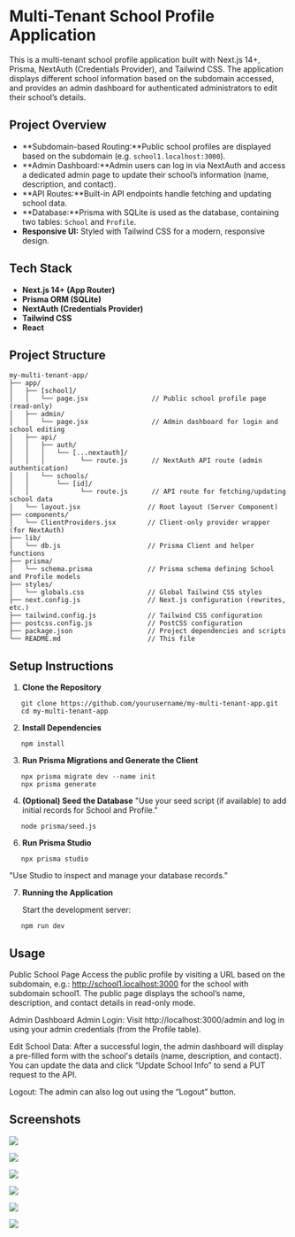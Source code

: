 # Multi-Tenant School Profile Application

This is a multi-tenant school profile application built with Next.js 14+, Prisma, NextAuth (Credentials Provider), and Tailwind CSS. The application displays different school information based on the subdomain accessed, and provides an admin dashboard for authenticated administrators to edit their school’s details.

## Project Overview

- **Subdomain-based Routing:**Public school profiles are displayed based on the subdomain (e.g. `school1.localhost:3000`).
- **Admin Dashboard:**Admin users can log in via NextAuth and access a dedicated admin page to update their school’s information (name, description, and contact).
- **API Routes:**Built-in API endpoints handle fetching and updating school data.
- **Database:**Prisma with SQLite is used as the database, containing two tables: `School` and `Profile`.
- **Responsive UI:**
  Styled with Tailwind CSS for a modern, responsive design.

## Tech Stack

- **Next.js 14+ (App Router)**
- **Prisma ORM (SQLite)**
- **NextAuth (Credentials Provider)**
- **Tailwind CSS**
- **React**

## Project Structure

```
my-multi-tenant-app/
├── app/
│   ├── [school]/
│   │   └── page.jsx                // Public school profile page (read-only)
│   ├── admin/
│   │   └── page.jsx                // Admin dashboard for login and school editing
│   ├── api/
│   │   ├── auth/
│   │   │   └── [...nextauth]/
│   │   │         └── route.js      // NextAuth API route (admin authentication)
│   │   └── schools/
│   │       └── [id]/
│   │             └── route.js      // API route for fetching/updating school data
│   └── layout.jsx                 // Root layout (Server Component)
├── components/
│   └── ClientProviders.jsx        // Client-only provider wrapper (for NextAuth)
├── lib/
│   └── db.js                      // Prisma Client and helper functions
├── prisma/
│   └── schema.prisma              // Prisma schema defining School and Profile models
├── styles/
│   └── globals.css                // Global Tailwind CSS styles
├── next.config.js                 // Next.js configuration (rewrites, etc.)
├── tailwind.config.js             // Tailwind CSS configuration
├── postcss.config.js              // PostCSS configuration
├── package.json                   // Project dependencies and scripts
└── README.md                      // This file
```

## Setup Instructions

1. **Clone the Repository**

```
   git clone https://github.com/yourusername/my-multi-tenant-app.git
   cd my-multi-tenant-app
```

2. **Install Dependencies**

```
   npm install
```

3. **Run Prisma Migrations and Generate the Client**

```
   npx prisma migrate dev --name init
   npx prisma generate
```

4. **(Optional) Seed the Database**
   "Use your seed script (if available) to add initial records for School and Profile."

```
   node prisma/seed.js
```

6. **Run Prisma Studio**

```
   npx prisma studio
```

   "Use Studio to inspect and manage your database records."

7. **Running the Application**

   Start the development server:

```
   npm run dev
```

## Usage

Public School Page
Access the public profile by visiting a URL based on the subdomain,
e.g.: http://school1.localhost:3000 for the school with subdomain school1.
The public page displays the school’s name, description, and contact details in read-only mode.

Admin Dashboard
Admin Login:
Visit http://localhost:3000/admin and log in using your admin credentials (from the Profile table).

Edit School Data:
After a successful login, the admin dashboard will display a pre-filled form with the school's details (name, description, and contact).
You can update the data and click “Update School Info” to send a PUT request to the API.

Logout:
The admin can also log out using the “Logout” button.

## Screenshots

![](public/Screenshot%20(60).png)

![](public/Screenshot%20(61).png)

![](public/Screenshot%20(62).png)

![](public/Screenshot%20(63).png)

![](public/Screenshot%20(64).png)

![](public/Screenshot%20(67).png)
